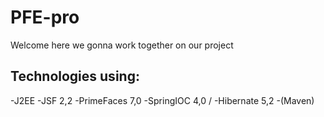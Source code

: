 # PFE-pro
Welcome here we gonna work together on our project
## Technologies using:
-J2EE
-JSF 2,2
-PrimeFaces 7,0
-SpringIOC 4,0 /
-Hibernate 5,2
-(Maven)
